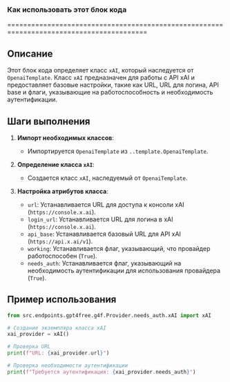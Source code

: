 ### Как использовать этот блок кода
=========================================================================================

Описание
-------------------------
Этот блок кода определяет класс `xAI`, который наследуется от `OpenaiTemplate`. Класс `xAI` предназначен для работы с API xAI и предоставляет базовые настройки, такие как URL, URL для логина, API base и флаги, указывающие на работоспособность и необходимость аутентификации.

Шаги выполнения
-------------------------
1. **Импорт необходимых классов**:
   - Импортируется `OpenaiTemplate` из `..template.OpenaiTemplate`.

2. **Определение класса `xAI`**:
   - Создается класс `xAI`, наследуемый от `OpenaiTemplate`.

3. **Настройка атрибутов класса**:
   - `url`: Устанавливается URL для доступа к консоли xAI (`https://console.x.ai`).
   - `login_url`: Устанавливается URL для логина в xAI (`https://console.x.ai`).
   - `api_base`: Устанавливается базовый URL для API xAI (`https://api.x.ai/v1`).
   - `working`: Устанавливается флаг, указывающий, что провайдер работоспособен (`True`).
   - `needs_auth`: Устанавливается флаг, указывающий на необходимость аутентификации для использования провайдера (`True`).

Пример использования
-------------------------

```python
from src.endpoints.gpt4free.g4f.Provider.needs_auth.xAI import xAI

# Создание экземпляра класса xAI
xai_provider = xAI()

# Проверка URL
print(f"URL: {xai_provider.url}")

# Проверка необходимости аутентификации
print(f"Требуется аутентификация: {xai_provider.needs_auth}")